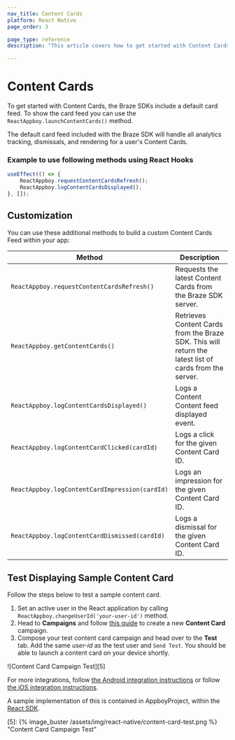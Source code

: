 ```yaml
---
nav_title: Content Cards
platform: React Native
page_order: 3

page_type: reference
description: "This article covers how to get started with Content Cards for React Native apps."

---
```


# Content Cards

To get started with Content Cards, the Braze SDKs include a default card feed. To show the card feed you can use the `ReactAppboy.launchContentCards()` method.

The default card feed included with the Braze SDK will handle all analytics tracking, dismissals, and rendering for a user's Content Cards.

### Example to use following methods using React Hooks
```javascript
useEffect(() => {
    ReactAppboy.requestContentCardsRefresh();
    ReactAppboy.logContentCardsDisplayed();
}, []);
``` 

## Customization

You can use these additional methods to build a custom Content Cards Feed within your app:

|Method | Description |
|---|---|
|`ReactAppboy.requestContentCardsRefresh()`|Requests the latest Content Cards from the Braze SDK server.|
|`ReactAppboy.getContentCards()`|Retrieves Content Cards from the Braze SDK. This will return the latest list of cards from the server.|
|`ReactAppboy.logContentCardsDisplayed()`|Logs a Content Content feed displayed event.|
|`ReactAppboy.logContentCardClicked(cardId)`|Logs a click for the given Content Card ID.|
|`ReactAppboy.logContentCardImpression(cardId)`|Logs an impression for the given Content Card ID.|
|`ReactAppboy.logContentCardDismissed(cardId)`|Logs a dismissal for the given Content Card ID.|

## Test Displaying Sample Content Card

Follow the steps below to test a sample content card.

1. Set an active user in the React application by calling `ReactAppboy.changeUserId('your-user-id')` method.
2. Head to **Campaigns** and follow [this guide][4] to create a new **Content Card** campaign.
3. Compose your test content card campaign and head over to the **Test** tab. Add the same *user-id* as the test user and `Send Test`. You should be able to launch a content card on your device shortly.

![Content Card Campaign Test][5]

For more integrations, follow [the Android integration instructions][2] or follow [the iOS integration instructions][3].

A sample implementation of this is contained in AppboyProject, within the [React SDK][1].

[1]: https://github.com/Appboy/appboy-react-sdk
[2]: {{site.baseurl}}/developer_guide/platform_integration_guides/android/content_cards/data_models/
[3]: {{site.baseurl}}/developer_guide/platform_integration_guides/ios/content_cards/data_model/
[4]: {{site.baseurl}}user_guide/message_building_by_channel/content_cards/create
[5]: {% image_buster /assets/img/react-native/content-card-test.png %} "Content Card Campaign Test"
